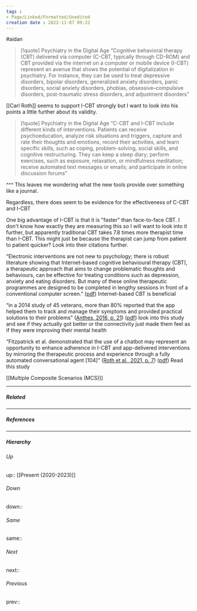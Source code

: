 ```yaml
---
tags :
- Page/Linked/Formatted/Unedited
creation date : 2022-11-07 09:22 
---
```

#aidan 
> [!quote] Psychiatry in the Digital Age
> “Cognitive behavioral therapy (CBT) delivered via computer (C-CBT, typically through CD-ROM) and CBT provided via the internet on a computer or mobile device (I-CBT) represent an avenue that shows the potential of digitalization in psychiatry. For instance, they can be used to treat depressive disorders, bipolar disorders, generalized anxiety disorders, panic disorders, social anxiety disorders, phobias, obsessive–compulsive disorders, post-traumatic stress disorders, and adjustment disorders”

[[Carl Roth]] seems to support I-CBT strongly but I want to look into his points a little further about its validity.

> [!quote] Psychiatry in the Digital Age
> “C-CBT and I-CBT include different kinds of interventions. Patients can receive psychoeducation, analyze risk situations and triggers, capture and rate their thoughts and emotions, record their activities, and learn specific skills, such as coping, problem-solving, social skills, and cognitive restructuring. They can keep a sleep diary; perform exercises, such as exposure, relaxation, or mindfulness meditation; receive automated text messages or emails; and participate in online discussion forums”

^^^
This leaves me wondering what the new tools provide over something like a journal.

Regardless, there does seem to be evidence for the effectiveness of C-CBT and I-CBT

One big advantage of I-CBT is that it is "faster" than face-to-face CBT. I don't know how exactly they are measuring this so I will want to look into it further, but apparently traditional CBT takes 7.8 times more therapist time than I-CBT. This might just be because the therapist can jump from patient to patient quicker? Look into their citations further.

“Electronic interventions are not new to psychology; there is robust literature showing that Internet-based cognitive behavioural therapy (CBT), a therapeutic approach that aims to change problematic thoughts and behaviours, can be effective for treating conditions such as depression, anxiety and eating disorders. But many of these online therapeutic programmes are designed to be completed in lengthy sessions in front of a conventional computer screen.” ([pdf](zotero://open-pdf/library/items/9FUDVGA5?page=2&annotation=K43EXP6J)) Internet-based CBT is beneficial

“in a 2014 study of 45 veterans, more than 80% reported that the app helped them to track and manage their symptoms and provided practical solutions to their problems” ([Anthes, 2016, p. 21](zotero://select/library/items/KIQK29K6)) ([pdf](zotero://open-pdf/library/items/9FUDVGA5?page=2&annotation=HHHJZF4E)) look into this study and see if they actually got better or the connectivity just made them feel as if they were improving their mental health

“Fitzpatrick et al. demonstrated that the use of a chatbot may represent an opportunity to enhance adherence in I-CBT and app-delivered interventions by mirroring the therapeutic process and experience through a fully automated conversational agent [104]” ([Roth et al., 2021, p. 7](zotero://select/library/items/RCK2B8V9)) ([pdf](zotero://open-pdf/library/items/TLQAQA3Z?page=7&annotation=LZDABSYB)) Read this study

[[Multiple Composite Scenarios (MCS)]]

---
##### Related


---
##### References


---
##### Hierarchy
###### Up
up:: [[Present (2020-2023)]]
###### Down
down:: 
###### Same
same:: 
###### Next
next:: 
###### Previous
prev:: 